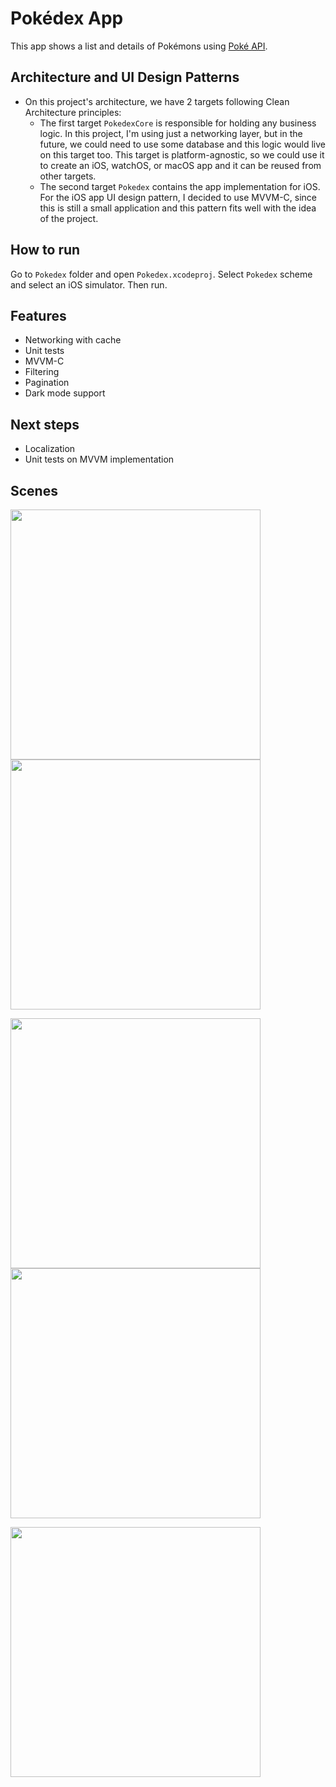 # Pokédex App
This app shows a list and details of Pokémons using [Poké API](https://pokeapi.co/docs/v2).

## Architecture and UI Design Patterns
- On this project's architecture, we have 2 targets following Clean Architecture principles:
    - The first target `PokedexCore` is responsible for holding any business logic. In this project, I'm using just a networking layer, but in the future, we could need to use some database and this logic would live on this target too. This target is platform-agnostic, so we could use it to create an iOS, watchOS, or macOS app and it can be reused from other targets.
    - The second target `Pokedex` contains the app implementation for iOS. For the iOS app UI design pattern, I decided to use MVVM-C, since this is still a small application and this pattern fits well with the idea of the project.
    
## How to run
Go to `Pokedex` folder and open `Pokedex.xcodeproj`. Select `Pokedex` scheme and select an iOS simulator. Then run.

## Features
- Networking with cache
- Unit tests
- MVVM-C
- Filtering
- Pagination
- Dark mode support

## Next steps
- Localization
- Unit tests on MVVM implementation

## Scenes

<p float="left">
  <img src="./Screenshots/s1.png" width="400">
  <img src="./Screenshots/s2.png" width="400">
</p>

<p float="left">
  <img src="./Screenshots/s3.png" width="400">
  <img src="./Screenshots/s4.png" width="400">
</p>

<p float="left">
  <img src="./Screenshots/s5.png" width="400">
</p>
